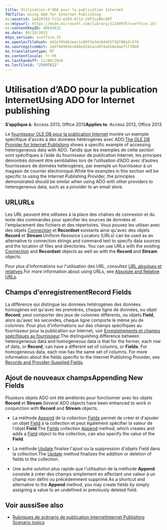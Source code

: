 ```yaml
---
title: Utilisation d'ADO pour la publication Internet
TOCTitle: Using ADO for Internet Publishing
ms:assetid: 1e829783-fc12-e303-6f12-2df1ca96cb0f
ms:mtpsurl: https://msdn.microsoft.com/library/JJ248975(v=office.15)
ms:contentKeyID: 48543622
ms.date: 09/18/2015
mtps_version: v=office.15
ms.openlocfilehash: e63e765461eec1c89f3e3dc04d35f1bf88a3c578
ms.sourcegitcommit: 1dd744993ecb4bed241ace874ad26edaef1778b8
ms.translationtype: MT
ms.contentlocale: fr-FR
ms.lasthandoff: 11/06/2018
ms.locfileid: "25997622"
---
```

# <a name="using-ado-for-internet-publishing"></a><span data-ttu-id="b2041-102">Utilisation d’ADO pour la publication Internet</span><span class="sxs-lookup"><span data-stu-id="b2041-102">Using ADO for Internet publishing</span></span>


<span data-ttu-id="b2041-103">**S’applique à**: Access 2013, Office 2013</span><span class="sxs-lookup"><span data-stu-id="b2041-103">**Applies to**: Access 2013, Office 2013</span></span>



<span data-ttu-id="b2041-104">Le [fournisseur OLE DB pour la publication Internet](the-ole-db-provider-for-internet-publishing.md) montre un exemple spécifique d'accès à des données hétérogènes avec ADO.</span><span class="sxs-lookup"><span data-stu-id="b2041-104">[The OLE DB Provider for Internet Publishing](the-ole-db-provider-for-internet-publishing.md) shows a specific example of accessing heterogeneous data with ADO.</span></span> <span data-ttu-id="b2041-105">Tandis que les exemples de cette section sont spécifiques à l’aide du fournisseur de publication Internet, les principes démontrés doivent être semblables lors de l’utilisation d’ADO avec d’autres fournisseurs de données hétérogènes, par exemple un fournisseur à un magasin de courrier électronique.</span><span class="sxs-lookup"><span data-stu-id="b2041-105">While the examples in this section will be specific to using the Internet Publishing Provider, the principles demonstrated should be similar when using ADO with other providers to heterogeneous data, such as a provider to an email store.</span></span>

## <a name="urls"></a><span data-ttu-id="b2041-106">URL</span><span class="sxs-lookup"><span data-stu-id="b2041-106">URLs</span></span>

<span data-ttu-id="b2041-p102">Les URL peuvent être utilisées à la place des chaînes de connexion et du texte des commandes pour spécifier les sources de données et l'emplacement des fichiers et des répertoires. Vous pouvez les utiliser avec des objets [Connection](connection-object-ado.md) et **Recordset** existants ainsi qu'avec des objets **Record** et **Stream**.</span><span class="sxs-lookup"><span data-stu-id="b2041-p102">Uniform Resource Locators (URLs) can be used as an alternative to connection strings and command text to specify data sources and the location of files and directories. You can use URLs with the existing [Connection](connection-object-ado.md) and **Recordset** objects as well as with the **Record** and **Stream** objects.</span></span>

<span data-ttu-id="b2041-109">Pour plus d'informations sur l'utilisation des URL, consultez [URL absolues et relatives](absolute-and-relative-urls.md).</span><span class="sxs-lookup"><span data-stu-id="b2041-109">For more information about using URLs, see [Absolute and Relative URLs](absolute-and-relative-urls.md).</span></span>

## <a name="record-fields"></a><span data-ttu-id="b2041-110">Champs d'enregistrement</span><span class="sxs-lookup"><span data-stu-id="b2041-110">Record Fields</span></span>

<span data-ttu-id="b2041-p103">La différence qui distingue les données hétérogènes des données homogènes est qu'avec les premières, chaque ligne de données, ou objet **Record**, peut comporter des jeux de colonnes différents, ou objets **Field**, alors qu'avec les secondes, chaque ligne comporte le même jeu de colonnes. Pour plus d'informations sur des champs spécifiques au fournisseur pour la publication sur Internet, voir [Enregistrements et champs spécifiques au fournisseur](records-and-provider-supplied-fields.md).</span><span class="sxs-lookup"><span data-stu-id="b2041-p103">The distinguishing difference between heterogeneous data and homogeneous data is that for the former, each row of data, or **Record**, can have a different set of columns, or **Fields**. For homogeneous data, each row has the same set of columns. For more information about the fields specific to the Internet Publishing Provider, see [Records and Provider-Supplied Fields](records-and-provider-supplied-fields.md).</span></span>

## <a name="appending-new-fields"></a><span data-ttu-id="b2041-114">Ajout de nouveaux champs</span><span class="sxs-lookup"><span data-stu-id="b2041-114">Appending New Fields</span></span>

<span data-ttu-id="b2041-115">Plusieurs objets ADO ont été améliorés pour fonctionner avec les objets **Record** et **Stream**.</span><span class="sxs-lookup"><span data-stu-id="b2041-115">Several ADO objects have been enhanced to work in conjunction with **Record** and **Stream** objects.</span></span>

  - <span data-ttu-id="b2041-116">La méthode [Append](fields-collection-ado.md) de la collection [Fields](append-method-ado.md) permet de créer et d'ajouter un objet [Field](field-object-ado.md) à la collection et peut également spécifier la valeur de l'objet **Field**.</span><span class="sxs-lookup"><span data-stu-id="b2041-116">The [Fields](fields-collection-ado.md) collection [Append](append-method-ado.md) method, which creates and adds a [Field](field-object-ado.md) object to the collection, can also specify the value of the **Field**.</span></span>

  - <span data-ttu-id="b2041-117">La méthode [Update](update-method-ado.md) finalise l'ajout ou la suppression d'objets Field dans la collection.</span><span class="sxs-lookup"><span data-stu-id="b2041-117">The [Update](update-method-ado.md) method finalizes the addition or deletion of fields to the collection.</span></span>

  - <span data-ttu-id="b2041-118">Une autre solution plus rapide que l'utilisation de la méthode **Append** consiste à créer des champs simplement en affectant une valeur à un champ non défini ou précédemment supprimé.</span><span class="sxs-lookup"><span data-stu-id="b2041-118">As a shortcut and alternative to the **Append** method, you may create fields by simply assigning a value to an undefined or previously deleted field.</span></span>

## <a name="see-also"></a><span data-ttu-id="b2041-119">Voir aussi</span><span class="sxs-lookup"><span data-stu-id="b2041-119">See also</span></span>

- [<span data-ttu-id="b2041-120">Rubriques de scénario de publication Internet</span><span class="sxs-lookup"><span data-stu-id="b2041-120">Internet Publishing Scenario topics</span></span>](internet-publishing-scenario.md)